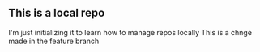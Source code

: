 ## This is a local repo
I'm just initializing it to learn how to manage repos locally
This is a chnge made in the feature branch